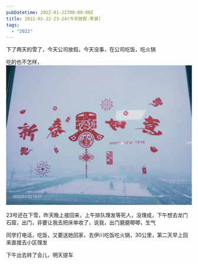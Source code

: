 ```yaml
---
pubDatetime: 2022-01-22T00:00:00Z
title: 2022-01-22-23-24(今天放假-聚餐)
tags:
  - "2022"
---
```


下了两天的雪了，今天公司放假，今天没事，在公司吃饭，吃火锅

吃的也不怎样，
![](../../img/6904315-1001d73d5d7f59fc.jpg)


23号还在下雪，昨天晚上接回来，上午排队理发等死人，没理成，下午想去龙门石窟，出门，非要让我去把床单收了，说我，出门磨磨唧唧，生气

同学打电话，吃饭，又要送她回家，去伊川吃饭吃火锅，30公里，第二天早上回来直接去小区理发

下午出去转了会儿，明天提车

